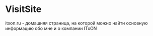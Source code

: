 # VisitSite
itxon.ru - домашняя страница, на которой можно найти основную информацию обо мне и о компании ITxON
